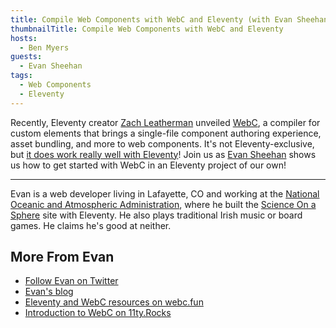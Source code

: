 ```yaml
---
title: Compile Web Components with WebC and Eleventy (with Evan Sheehan)
thumbnailTitle: Compile Web Components with WebC and Eleventy
hosts:
  - Ben Myers
guests:
  - Evan Sheehan
tags:
  - Web Components
  - Eleventy
---
```


Recently, Eleventy creator [Zach Leatherman](https://twitter.com/zachleat) unveiled [WebC](https://github.com/11ty/webc), a compiler for custom elements that brings a single-file component authoring experience, asset bundling, and more to web components. It's not Eleventy-exclusive, but [it does work really well with Eleventy](https://www.11ty.dev/docs/languages/webc/)! Join us as [Evan Sheehan](https://twitter.com/darth_mall) shows us how to get started with WebC in an Eleventy project of our own!

---

Evan is a web developer living in Lafayette, CO and working at the [National Oceanic and Atmospheric Administration](https://www.noaa.gov/), where he built the [Science On a Sphere](https://sos.noaa.gov/) site with Eleventy. He also plays traditional Irish music or board games. He claims he's good at neither.


## More From Evan

- [Follow Evan on Twitter](https://twitter.com/darth_mall)
- [Evan's blog](https://darthmall.net/)
- [Eleventy and WebC resources on webc.fun](https://11ty.webc.fun/)
- [Introduction to WebC on 11ty.Rocks](https://11ty.rocks/posts/introduction-webc/)